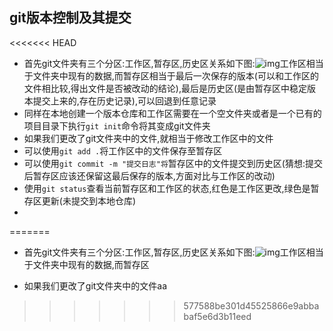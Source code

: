 ## git版本控制及其提交

<<<<<<< HEAD
+ 首先git文件夹有三个分区:工作区,暂存区,历史区关系如下图:![img](http://git.hnz.kim/amWiki/images/init.jpg)工作区相当于文件夹中现有的数据,而暂存区相当于最后一次保存的版本(可以和工作区的文件相比较,得出文件是否被改动的结论),最后是历史区(是由暂存区中稳定版本提交上来的,存在历史记录),可以回退到任意记录
+ 同样在本地创建一个版本仓库和工作区需要在一个空文件夹或者是一个已有的项目目录下执行`git init`命令将其变成git文件夹
+ 如果我们更改了git文件夹中的文件,就相当于修改工作区中的文件
+ 可以使用`git add .`将工作区中的文件保存至暂存区
+ 可以使用`git commit -m "提交日志"将`暂存区中的文件提交到历史区(猜想:提交后暂存区应该还保留这最后保存的版本,方面对比与工作区的改动)
+ 使用`git status`查看当前暂存区和工作区的状态,红色是工作区更改,绿色是暂存区更新(未提交到本地仓库)
+ 
=======
+ 首先git文件夹有三个分区:工作区,暂存区,历史区关系如下图:![img](http://git.hnz.kim/amWiki/images/init.jpg)工作区相当于文件夹中现有的数据,而暂存区

+ 如果我们更改了git文件夹中的文件aa
>>>>>>> 577588be301d45525866e9abbabaf5e6d3b11eed
